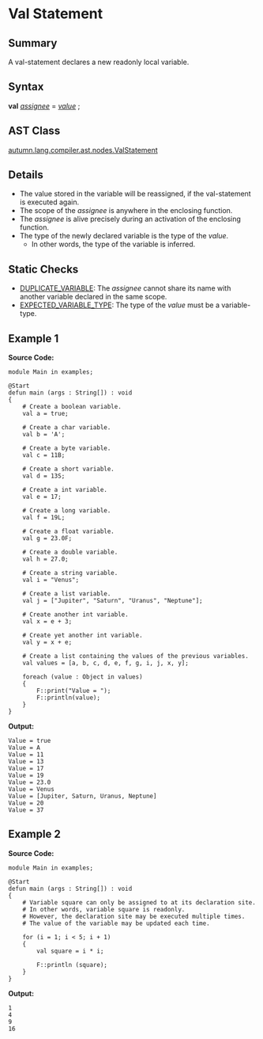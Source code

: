 # Val Statement

## Summary

A val-statement declares a new readonly local variable.

## Syntax

<div class="syntax">
<b>val</b> <i><a href="Variable.md">assignee</a></i> = <i><a href="Expression.md">value</a></i> ;<br>
</div>

## AST Class

[autumn.lang.compiler.ast.nodes.ValStatement](https://www.mackenziehigh.com/autumn/javadoc/autumn/lang/compiler/ast/nodes/ValStatement.html)

## Details

+ The value stored in the variable will be reassigned, if the val-statement is executed again.
+ The scope of the <i>assignee</i> is anywhere in the enclosing function.
+ The <i>assignee</i> is alive precisely during an activation of the enclosing function.
+ The type of the newly declared variable is the type of the <i>value</i>.
  + In other words, the type of the variable is inferred.

## Static Checks

+ [DUPLICATE_VARIABLE](https://www.mackenziehigh.com/autumn/javadoc/autumn/lang/compiler/errors/ErrorCode.html#DUPLICATE_VARIABLE): The <i>assignee</i> cannot share its name with another variable declared in the same scope.
+ [EXPECTED_VARIABLE_TYPE](https://www.mackenziehigh.com/autumn/javadoc/autumn/lang/compiler/errors/ErrorCode.html#EXPECTED_VARIABLE_TYPE): The type of the <i>value</i> must be a variable-type.

## Example 1

**Source Code:**

```plain
module Main in examples;

@Start
defun main (args : String[]) : void
{
    # Create a boolean variable.
    val a = true;

    # Create a char variable.
    val b = 'A';

    # Create a byte variable.
    val c = 11B;

    # Create a short variable.
    val d = 13S;

    # Create a int variable.
    val e = 17;

    # Create a long variable.
    val f = 19L;

    # Create a float variable.
    val g = 23.0F;

    # Create a double variable.
    val h = 27.0;

    # Create a string variable.
    val i = "Venus";

    # Create a list variable.
    val j = ["Jupiter", "Saturn", "Uranus", "Neptune"];

    # Create another int variable.
    val x = e + 3;

    # Create yet another int variable.
    val y = x + e;

    # Create a list containing the values of the previous variables.
    val values = [a, b, c, d, e, f, g, i, j, x, y];

    foreach (value : Object in values)
    {
        F::print("Value = ");
        F::println(value);
    }
}
```

**Output:**

```plain
Value = true
Value = A
Value = 11
Value = 13
Value = 17
Value = 19
Value = 23.0
Value = Venus
Value = [Jupiter, Saturn, Uranus, Neptune]
Value = 20
Value = 37
```

## Example 2

**Source Code:**

```plain
module Main in examples;

@Start
defun main (args : String[]) : void
{
    # Variable square can only be assigned to at its declaration site.
    # In other words, variable square is readonly. 
    # However, the declaration site may be executed multiple times. 
    # The value of the variable may be updated each time. 

    for (i = 1; i < 5; i + 1)
    {
        val square = i * i;

        F::println (square);
    }
}
```

**Output:**

```plain
1
4
9
16
```

